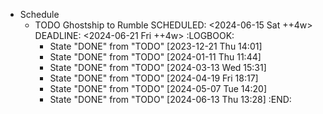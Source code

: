 - Schedule
	- TODO Ghostship to Rumble
	  SCHEDULED: <2024-06-15 Sat ++4w>
	  DEADLINE: <2024-06-21 Fri ++4w>
	  :LOGBOOK:
	  * State "DONE" from "TODO" [2023-12-21 Thu 14:01]
	  * State "DONE" from "TODO" [2024-01-11 Thu 11:44]
	  * State "DONE" from "TODO" [2024-03-13 Wed 15:31]
	  * State "DONE" from "TODO" [2024-04-19 Fri 18:17]
	  * State "DONE" from "TODO" [2024-05-07 Tue 14:20]
	  * State "DONE" from "TODO" [2024-06-13 Thu 13:28]
	  :END:
